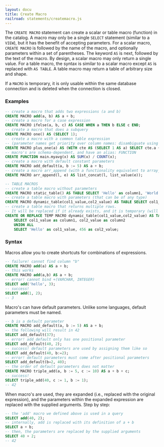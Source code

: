 ```yaml
---
layout: docu
title: Create Macro
railroad: statements/createmacro.js
---
```

The `CREATE MACRO` statement can create a scalar or table macro (function) in the catalog. 
A macro may only be a single `SELECT` statement (similar to a `VIEW`), but it has the benefit of accepting parameters.
For a scalar macro, `CREATE MACRO` is followed by the name of the macro, and optionally parameters within a set of parentheses. The keyword `AS` is next, followed by the text of the macro. By design, a scalar macro may only return a single value.
For a table macro, the syntax is similar to a scalar macro except `AS` is replaced with `AS TABLE`. A table macro may return a table of arbitrary size and shape. 

If a `MACRO` is temporary, it is only usable within the same database connection and is deleted when the connection is closed.

### Examples

```sql
-- create a macro that adds two expressions (a and b)
CREATE MACRO add(a, b) AS a + b;
-- create a macro for a case expression
CREATE MACRO ifelse(a, b, c) AS CASE WHEN a THEN b ELSE c END;
-- create a macro that does a subquery
CREATE MACRO one() AS (SELECT 1);
-- create a macro with a common table expression
-- (parameter names get priority over column names: disambiguate using the table name)
CREATE MACRO plus_one(a) AS (WITH cte AS (SELECT 1 AS a) SELECT cte.a + a FROM cte);
-- macro's are schema-dependent, and have an alias: FUNCTION
CREATE FUNCTION main.myavg(x) AS SUM(x) / COUNT(x);
-- create a macro with default constant parameters
CREATE MACRO add_default(a, b := 5) AS a + b;
-- create a macro arr_append (with a functionality equivalent to array_append)
CREATE MACRO arr_append(l, e) AS list_concat(l, list_value(e));

-- TABLE MACROS
-- create a table macro without parameters
CREATE MACRO static_table() AS TABLE SELECT 'Hello' as column1, 'World' as column2;
-- create a table macro with parameters (that can be of any type)
CREATE MACRO dynamic_table(col1_value,col2_value) AS TABLE SELECT col1_value as column1, col2_value as column2;
-- create a table macro that returns multiple rows. 
-- It will be replaced if it already exists, and it is temporary (will be automatically deleted when the connection ends)
CREATE OR REPLACE TEMP MACRO dynamic_table(col1_value,col2_value) AS TABLE 
    SELECT col1_value as column1, col2_value as column2 
    UNION ALL 
    SELECT 'Hello' as col1_value, 456 as col2_value;
```

### Syntax

<div id="rrdiagram"></div>


Macros allow you to create shortcuts for combinations of expressions.
```sql
-- failure! cannot find column "b"
CREATE MACRO add(a) AS a + b;
-- this works
CREATE MACRO add(a,b) AS a + b;
-- error! cannot bind +(VARCHAR, INTEGER)
SELECT add('hello', 3);
-- success!
SELECT add(1, 2);
-- 3
```

Macro's can have default parameters.  Unlike some languages, default parameters must be named.
```sql
-- b is a default parameter
CREATE MACRO add_default(a, b := 5) AS a + b;
-- the following will result in 42
SELECT add_default(37);
-- error! add_default only has one positional parameter
SELECT add_default(40, 2);
-- success! default parameters are used by assigning them like so
SELECT add_default(40, b:=2);
-- error! default parameters must come after positional parameters
SELECT add_default(b=2, 40);
-- the order of default parameters does not matter
CREATE MACRO triple_add(a, b := 5, c := 10) AS a + b + c;
-- success!
SELECT triple_add(40, c := 1, b := 1);
-- 42
```

When macro's are used, they are expanded (i.e., replaced with the original expression), and the parameters within the expanded expression are replaced with the supplied arguments. Step by step:
```sql
-- the 'add' macro we defined above is used in a query
SELECT add(40, 2);
-- internally, add is replaced with its definition of a + b
SELECT a + b;
-- then, the parameters are replaced by the supplied arguments
SELECT 40 + 2;
-- 42
```
